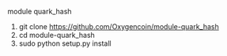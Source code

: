 module quark_hash

1. git clone https://github.com/Oxygencoin/module-quark_hash
2. cd module-quark_hash
3. sudo python setup.py install
